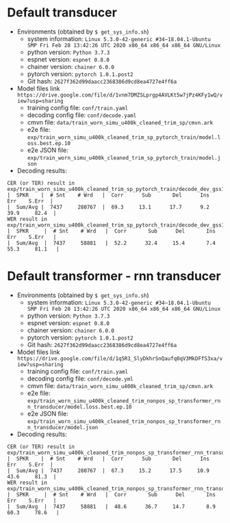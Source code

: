 # Default transducer
  - Environments (obtained by `$ get_sys_info.sh`)
      - system information: `Linux 5.3.0-42-generic #34~18.04.1-Ubuntu SMP Fri Feb 28 13:42:26 UTC 2020 x86_64 x86_64 x86_64 GNU/Linux`
      - python version: `Python 3.7.3`
      - espnet version: `espnet 0.8.0`
      - chainer version: `chainer 6.0.0`
      - pytorch version: `pytorch 1.0.1.post2`
      - Git hash: `2627f362d99daacc2368386d9cd8ea4727e4ff6a`
  - Model files link `https://drive.google.com/file/d/1vnm7DMZSLprgp4AVLKt5w7jPz4KFy1wQ/view?usp=sharing`
    - training config file: `conf/train.yaml`
    - decoding config file: `conf/decode.yaml`
    - cmvn file: `data/train_worn_simu_u400k_cleaned_trim_sp/cmvn.ark`
    - e2e file: `exp/train_worn_simu_u400k_cleaned_trim_sp_pytorch_train/model.loss.best.ep.10`
    - e2e JSON file: `exp/train_worn_simu_u400k_cleaned_trim_sp_pytorch_train/model.json`
  - Decoding results:
```
CER (or TER) result in exp/train_worn_simu_u400k_cleaned_trim_sp_pytorch_train/decode_dev_gss12.ep.10/result.txt
|  SPKR    |  # Snt    # Wrd   |  Corr      Sub       Del      Ins      Err    S.Err  |
|  Sum/Avg |  7437     280767  |  69.3     13.1      17.7      9.2     39.9     82.4  |
WER result in exp/train_worn_simu_u400k_cleaned_trim_sp_pytorch_train/decode_dev_gss12.ep.10/result.wrd.txt
|  SPKR     |  # Snt    # Wrd   |  Corr       Sub      Del       Ins       Err    S.Err   |
|  Sum/Avg  |  7437     58881   |  52.2      32.4     15.4       7.4      55.3     81.1   |
```

# Default transformer - rnn transducer
  - Environments (obtained by `$ get_sys_info.sh`)
      - system information: `Linux 5.3.0-42-generic #34~18.04.1-Ubuntu SMP Fri Feb 28 13:42:26 UTC 2020 x86_64 x86_64 x86_64 GNU/Linux`
      - python version: `Python 3.7.3`
      - espnet version: `espnet 0.8.0`
      - chainer version: `chainer 6.0.0`
      - pytorch version: `pytorch 1.0.1.post2`
      - Git hash: `2627f362d99daacc2368386d9cd8ea4727e4ff6a`
  - Model files link `https://drive.google.com/file/d/1q5R1_SlyDkhrSnQaufq0qV3MkDFfS3xa/view?usp=sharing`
    - training config file: `conf/train.yaml`
    - decoding config file: `conf/decode.yml`
    - cmvn file: `data/train_worn_simu_u400k_cleaned_trim_sp/cmvn.ark`
    - e2e file: `exp/train_worn_simu_u400k_cleaned_trim_nonpos_sp_transformer_rnn_transducer/model.loss.best.ep.10`
    - e2e JSON file: `exp/train_worn_simu_u400k_cleaned_trim_nonpos_sp_transformer_rnn_transducer/model.json`
  - Decoding results:
```
CER (or TER) result in exp/train_worn_simu_u400k_cleaned_trim_nonpos_sp_transformer_rnn_transducer/decode_dev_gss12.ep.10/result.txt
|  SPKR    |  # Snt    # Wrd   |  Corr      Sub       Del      Ins      Err    S.Err  |
|  Sum/Avg |  7437     280767  |  67.3     15.2      17.5     10.9     43.6     81.3  |
WER result in exp/train_worn_simu_u400k_cleaned_trim_nonpos_sp_transformer_rnn_transducer/decode_dev_gss12.ep.10/result.wrd.txt
|  SPKR     |  # Snt    # Wrd   |  Corr       Sub      Del       Ins       Err    S.Err   |
|  Sum/Avg  |  7437     58881   |  48.6      36.7     14.7       8.9      60.3     78.6   |
```
